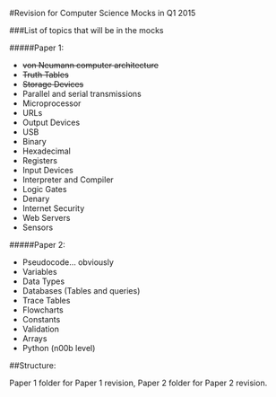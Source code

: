 #Revision for Computer Science Mocks in Q1 2015

###List of topics that will be in the mocks

#####Paper 1:

* ~~von Neumann computer architecture~~
* ~~Truth Tables~~
* ~~Storage Devices~~
* Parallel and serial transmissions
* Microprocessor
* URLs
* Output Devices
* USB
* Binary
* Hexadecimal
* Registers
* Input Devices
* Interpreter and Compiler
* Logic Gates
* Denary
* Internet Security
* Web Servers
* Sensors

#####Paper 2:

* Pseudocode… obviously
* Variables
* Data Types
* Databases (Tables and queries)
* Trace Tables
* Flowcharts
* Constants
* Validation
* Arrays
* Python (n00b level)

##Structure:

Paper 1 folder for Paper 1 revision, Paper 2 folder for Paper 2 revision.
